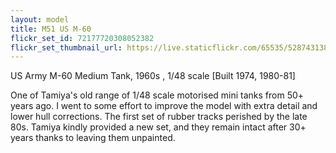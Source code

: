 ```yaml
---
layout: model
title: M51 US M-60
flickr_set_id: 72177720308052382
flickr_set_thumbnail_url: https://live.staticflickr.com/65535/52874313825_d55be4de92_m.jpg
---
```


US Army M-60 Medium Tank, 1960s , 1/48 scale  [Built 1974, 1980-81]

One of Tamiya&#39;s old range of 1/48 scale motorised mini tanks from 50&#43; years ago. I went to some effort to improve the model with extra detail and lower hull corrections. The first set of rubber tracks perished by the late 80s. Tamiya kindly provided a new set, and they remain intact after 30&#43; years thanks to leaving them unpainted.


